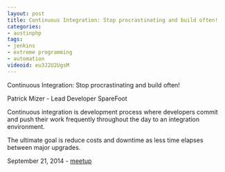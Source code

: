 ```yaml
---
layout: post
title: Continuous Integration: Stop procrastinating and build often!
categories:
- austinphp
tags:
- jenkins 
- extreme programming
- automation
videoid: eu3J2U2UgsM
---
```


Continuous Integration: Stop procrastinating and build often!

Patrick Mizer - Lead Developer SpareFoot 

Continuous integration is development process where developers commit and push their work frequently throughout the day to an integration environment.

The ultimate goal is reduce costs and downtime as less time elapses between major upgrades.  

September 21, 2014 - <a
 href="http://www.meetup.com/austinphp/events/185738262/">meetup</a>
